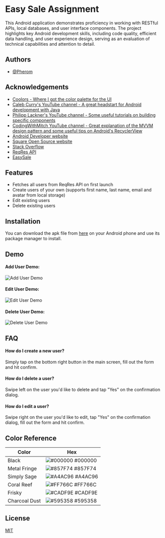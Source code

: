 
# Easy Sale Assignment

This Android application demonstrates proficiency in working with RESTful APIs, local databases, and user interface components. The project highlights key Android development skills, including code quality, efficient data handling, and user experience design, serving as an evaluation of technical capabilities and attention to detail.




## Authors

- [@Pherom](https://github.com/Pherom)


## Acknowledgements

 - [Coolors - Where I got the color palette for the UI](https://coolors.co/)
 - [Caleb Curry's YouTube channel - A great headstart for Android development with Java](https://www.youtube.com/@codebreakthrough)
 - [Philipp Lackner's YouTube channel - Some useful tutorials on building specific components](https://bulldogjob.com/news/449-how-to-write-a-good-readme-for-your-github-project)
 - [CodingWithMitch YouTube channel - Great explanation of the MVVM design pattern and some useful tips on Android's RecyclerView](https://www.youtube.com/@codingwithmitch/featured)
 - [Android Developer website](https://developer.android.com/)
 - [Square Open Source website](https://square.github.io/)
 - [Stack Overflow](https://stackoverflow.com/)
 - [ReqRes API](https://reqres.in/)
 - [EasySale](https://easy-sale.co.il/)
 
## Features

- Fetches all users from ReqRes API on first launch
- Create users of your own (supports first name, last name, email and avatar from local storage)
- Edit existing users
- Delete existing users


## Installation

You can download the apk file from [here](https://www.mediafire.com/file/qn3w2fvju7xk2yq/easysale_assignment.apk/file) on your Android phone and use its package manager to install.
    
## Demo

#### Add User Demo:

![Add User Demo](https://media0.giphy.com/media/v1.Y2lkPTc5MGI3NjExcjRhdTA1eW53dWUzazBoNmc3a2J3NHJlYTl0anBiaGhibnM2bGc4cyZlcD12MV9pbnRlcm5hbF9naWZfYnlfaWQmY3Q9Zw/5tOFEsECFdAK0xIHEm/giphy.gif)

#### Edit User Demo:

![Edit User Demo](https://media3.giphy.com/media/v1.Y2lkPTc5MGI3NjExcXAza3AzNWJ4N2hvazF2cm9xaTBlcWIyN2M3dnp2bXd6YXlhNHg4ZCZlcD12MV9pbnRlcm5hbF9naWZfYnlfaWQmY3Q9Zw/Ui1Irjvf3ow61zJqHs/giphy.webp)

#### Delete User Demo:

![Delete User Demo](https://media0.giphy.com/media/v1.Y2lkPTc5MGI3NjExMGhrM2t4aWJ1aTh3eXZnbDBpenA4a2lweGxobDlmaHc5dDM0bGJ4aiZlcD12MV9pbnRlcm5hbF9naWZfYnlfaWQmY3Q9Zw/PCd0Ef7yM1w7cMz1mC/giphy.webp)
## FAQ

#### How do I create a new user?

Simply tap on the bottom right button in the main screen, fill out the form and hit confirm.

#### How do I delete a user?

Swipe left on the user you'd like to delete and tap "Yes" on the confirmation dialog.

#### How do I edit a user?

Swipe right on the user you'd like to edit, tap "Yes" on the confirmation dialog, fill out the form and hit confirm.

## Color Reference

| Color             | Hex                                                                |
| ----------------- | ------------------------------------------------------------------ |
| Black             | ![#000000](https://via.placeholder.com/10/000000?text=+) #000000   |
| Metal Fringe      | ![#857F74](https://via.placeholder.com/10/857f74?text=+) #857F74   |
| Simply Sage       | ![#A4AC96](https://via.placeholder.com/10/a4ac96?text=+) #A4AC96   |
| Coral Reef        | ![#FF766C](https://via.placeholder.com/10/ff766c?text=+) #FF766C   |
| Frisky            | ![#CADF9E](https://via.placeholder.com/10/cadf9e?text=+) #CADF9E   |
| Charcoal Dust     | ![#595358](https://via.placeholder.com/10/595358?text=+) #595358   |


## License

[MIT](https://github.com/Pherom/easy-sale-assignment/blob/main/LICENSE)

